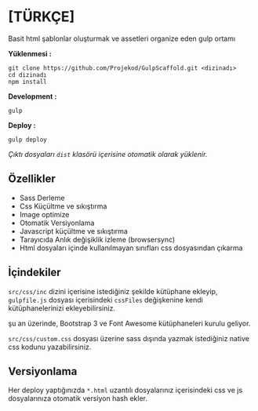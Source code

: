 [TÜRKÇE]
===

Basit html şablonlar oluşturmak ve assetleri organize eden 
gulp ortamı

**Yüklenmesi :**
```
git clone https://github.com/Projekod/GulpScaffold.git <dizinadı>
cd dizinadı
npm install
```


**Development :**

```
gulp
```

**Deploy :**

```
gulp deploy
```
*Çıktı dosyaları `dist` klasörü içerisine otomatik olarak yüklenir.*


## Özellikler

* Sass Derleme
* Css Küçültme ve sıkıştırma 
* Image optimize
* Otomatik Versiyonlama
* Javascript küçültme ve sıkıştırma
* Tarayıcıda Anlık değişiklik izleme (browsersync)
* Html dosyaları içinde kullanılmayan sınıfları css dosyasından çıkarma 

## İçindekiler

`src/css/inc` dizini içerisine istediğiniz şekilde kütüphane ekleyip,
`gulpfile.js` dosyası içerisindeki `cssFiles` değişkenine kendi kütüphanelerinizi ekleyebilirsiniz.

şu an üzerinde,
Bootstrap 3 ve Font Awesome kütüphaneleri kurulu geliyor.


`src/css/custom.css` dosyası üzerine sass dışında yazmak istediğiniz native css kodunu yazabilirsiniz.

## Versiyonlama

Her deploy yaptığınızda `*.html` uzantılı dosyalarınız içerisindeki css ve js dosyalarınıza otomatik versiyon hash ekler. 

